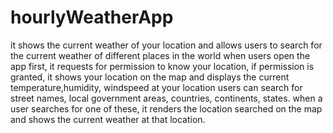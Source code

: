 # hourlyWeatherApp
it shows the current weather of your location and allows users to search for the current weather of different places in the world
when users open the app first, it requests for permission to know your location, if permission is granted, it shows your location on the map and displays the current temperature,humidity, windspeed at your location
users can search for street names, local government areas, countries, continents, states. when a user searches for one of these, it renders the location searched on the map and shows the current weather at that location.
